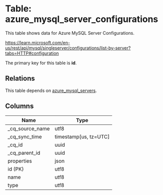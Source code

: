 # Table: azure_mysql_server_configurations

This table shows data for Azure MySQL Server Configurations.

https://learn.microsoft.com/en-us/rest/api/mysql/singleserver/configurations/list-by-server?tabs=HTTP#configuration

The primary key for this table is **id**.

## Relations

This table depends on [azure_mysql_servers](azure_mysql_servers).

## Columns

| Name          | Type          |
| ------------- | ------------- |
|_cq_source_name|utf8|
|_cq_sync_time|timestamp[us, tz=UTC]|
|_cq_id|uuid|
|_cq_parent_id|uuid|
|properties|json|
|id (PK)|utf8|
|name|utf8|
|type|utf8|
